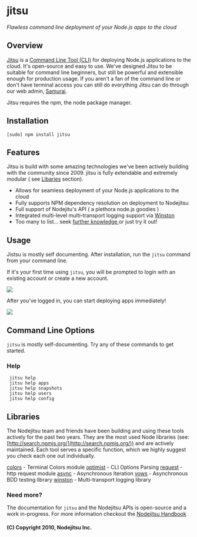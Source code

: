 # jitsu
*Flawless command line deployment of your Node.js apps to the cloud*

## Overview

[Jitsu](http://github.com/nodejitsu/jitsu) is a [Command Line Tool (CLI)](http://en.wikipedia.org/wiki/Command-line_interface) for deploying Node.js applications to the cloud. It's open-source and easy to use. We've designed Jitsu to be suitable for command line beginners, but still be powerful and extensible enough for production usage. If you aren't a fan of the command line or don't have terminal access you can still do everything Jitsu can do through our web admin, [Samurai](http://nodejitsu.com). 

Jitsu requires the npm, the node package manager.


## Installation

    [sudo] npm install jitsu

## Features

Jitsu is build with some amazing technologies we've been actively building with the community since 2009. jitsu is fully extendable and extremely modular ( see [Libaries](#Libraries) section).

 - Allows for seamless deployment of your Node.js applications to the cloud
 - Fully supports NPM dependency resolution on deployment to Nodejitsu
 - Full support of Nodejitu's API ( a plethora node.js goodies )
 - Integrated multi-level multi-transport logging support via [Winston](http://github.com/indexzero/winston/)
 - Too many to list... seek [further knowledge ](http://github.com/nodejitsu/handbook) or just try it out!
 
## Usage

Jistsu is mostly self documenting. After installation, run the `jitsu` command from your command line. 

If it's your first time using `jitsu`, you will be prompted to login with an existing account or create a new account.

<img src="https://github.com/nodejitsu/jitsu/raw/master/test/promptscreenshot.png"/>

After you've logged in, you can start deploying apps immediately!

<img src="https://github.com/nodejitsu/jitsu/raw/master/test/screenshot.png"/>


## Command Line Options

`jitsu` is mostly self-documenting. Try any of these commands to get started.

### Help

     jitsu help
     jitsu help apps
     jitsu help snapshots
     jitsu help users
     jitsu help config


## Libraries
<a name="Libraries"></a>
The Nodejitsu team and friends have been building and using these tools actively for the past two years. They are the most used Node libraries (see: [http://search.npmjs.org/](http://search.npmjs.org/)) and are actively maintained. Each tool serves a specific function, which we highly suggest you check each one out individually. 

[colors](http://github.com/marak/colors) - Terminal Colors module
[optimist](http://github.com/substack/optimist) - CLI Options Parsing
[request](http://github.com/mikeal/request) - http request module
[async](https://github.com/caolan/async) - Asynchronous Iteration
[vows](http://vowsjs.org) - Asynchronous BDD testing library
[winston](http://github.com/indexzero/winston/) - Multi-transport logging library

### Need more?
The documentation for `jitsu` and the Nodejitsu APIs is open-source and a work in-progress. For more information checkout the [Nodejitsu Handbook](http://github.com/nodejitsu/handbook)

#### (C) Copyright 2010, Nodejitsu Inc.